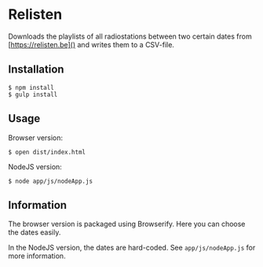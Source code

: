 Relisten
========
Downloads the playlists of all radiostations between two certain dates from [https://relisten.be]() and writes them to a CSV-file.

Installation
------------

    $ npm install
    $ gulp install

Usage
-----
Browser version:

    $ open dist/index.html

NodeJS version:

    $ node app/js/nodeApp.js

Information
-----------
The browser version is packaged using Browserify. Here you can choose the dates easily.

In the NodeJS version, the dates are hard-coded. See `app/js/nodeApp.js` for more information.
